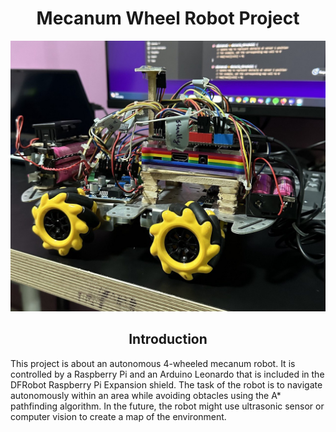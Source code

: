 <h1 align="center">
  Mecanum Wheel Robot Project
</h1>
<img src="https://github.com/tarundevu/Mecanum-Wheel-Robot/blob/main/Robotpic.png"</img>
<h2 align="center"> Introduction </h2>
<p> This project is about an autonomous 4-wheeled mecanum robot.
It is controlled by a Raspberry Pi and an Arduino
Leonardo that is included in the DFRobot Raspberry Pi Expansion shield.
The task of the robot is to navigate autonomously within an area
while avoiding obtacles using the A* pathfinding algorithm. In the future,
the robot might use ultrasonic sensor or computer vision to create a map of
the environment.
</p>

